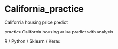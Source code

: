 # California_practice
California housing price predict

practice California housing value predict with analysis

R / Python / Sklearn / Keras
